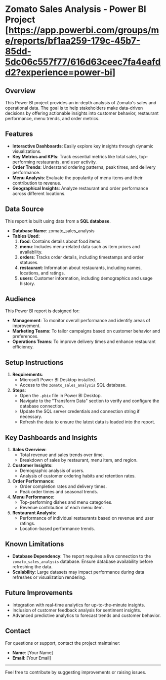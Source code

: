 # Zomato Sales Analysis - Power BI Project [https://app.powerbi.com/groups/me/reports/bf1aa259-179c-45b7-85dd-5dc06c557f77/616d63ceec7fa4eafdd2?experience=power-bi]

## Overview
This Power BI project provides an in-depth analysis of Zomato's sales and operational data. The goal is to help stakeholders make data-driven decisions by offering actionable insights into customer behavior, restaurant performance, menu trends, and order metrics.

## Features
- **Interactive Dashboards**: Easily explore key insights through dynamic visualizations.
- **Key Metrics and KPIs**: Track essential metrics like total sales, top-performing restaurants, and user activity.
- **Order Trends**: Understand ordering patterns, peak times, and delivery performance.
- **Menu Analysis**: Evaluate the popularity of menu items and their contribution to revenue.
- **Geographical Insights**: Analyze restaurant and order performance across different locations.

## Data Source
This report is built using data from a **SQL database**.

- **Database Name**: zomato_sales_analysis
- **Tables Used**:
  1. **food**: Contains details about food items.
  2. **menu**: Includes menu-related data such as item prices and availability.
  3. **orders**: Tracks order details, including timestamps and order statuses.
  4. **restaurant**: Information about restaurants, including names, locations, and ratings.
  5. **users**: Customer information, including demographics and usage history.

## Audience
This Power BI report is designed for:
- **Management**: To monitor overall performance and identify areas of improvement.
- **Marketing Teams**: To tailor campaigns based on customer behavior and preferences.
- **Operations Teams**: To improve delivery times and enhance restaurant efficiency.

## Setup Instructions
1. **Requirements**:
   - Microsoft Power BI Desktop installed.
   - Access to the `zomato_sales_analysis` SQL database.
2. **Steps**:
   - Open the `.pbix` file in Power BI Desktop.
   - Navigate to the "Transform Data" section to verify and configure the database connection.
   - Update the SQL server credentials and connection string if necessary.
   - Refresh the data to ensure the latest data is loaded into the report.

## Key Dashboards and Insights
1. **Sales Overview**:
   - Total revenue and sales trends over time.
   - Breakdown of sales by restaurant, menu item, and region.
2. **Customer Insights**:
   - Demographic analysis of users.
   - Analysis of customer ordering habits and retention rates.
3. **Order Performance**:
   - Order completion rates and delivery times.
   - Peak order times and seasonal trends.
4. **Menu Performance**:
   - Top-performing dishes and menu categories.
   - Revenue contribution of each menu item.
5. **Restaurant Analysis**:
   - Performance of individual restaurants based on revenue and user ratings.
   - Location-based performance trends.

## Known Limitations
- **Database Dependency**: The report requires a live connection to the `zomato_sales_analysis` database. Ensure database availability before refreshing the data.
- **Scalability**: Large datasets may impact performance during data refreshes or visualization rendering.

## Future Improvements
- Integration with real-time analytics for up-to-the-minute insights.
- Inclusion of customer feedback analysis for sentiment insights.
- Advanced predictive analytics to forecast trends and customer behavior.

## Contact
For questions or support, contact the project maintainer:
- **Name**: [Your Name]
- **Email**: [Your Email]

---

Feel free to contribute by suggesting improvements or raising issues.
